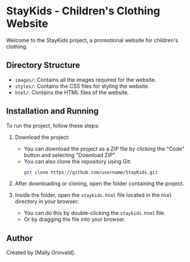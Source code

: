 # StayKids - Children's Clothing Website

Welcome to the StayKids project, a promotional website for children's clothing.

## Directory Structure

- `images/`: Contains all the images required for the website.
- `styles/`: Contains the CSS files for styling the website.
- `html/`: Contains the HTML files of the website.

## Installation and Running

To run the project, follow these steps:

1. Download the project:
    - You can download the project as a ZIP file by clicking the "Code" button and selecting "Download ZIP".
    - You can also clone the repository using Git:
      ```bash
      git clone https://github.com/username/StayKids.git
      ```

2. After downloading or cloning, open the folder containing the project.

3. Inside the folder, open the `staykids.html` file located in the `html` directory in your browser:
    - You can do this by double-clicking the `staykids.html` file.
    - Or by dragging the file into your browser.

## Author

Created by [Mally Grinvald].
